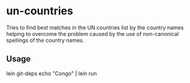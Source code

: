 # un-countries

Tries to find best matches in the UN countries list by the country names
helping to overcome the problem caused by the use of non-canonical spellings
of the country names.

## Usage

lein git-deps
echo "Congo" | lein run


